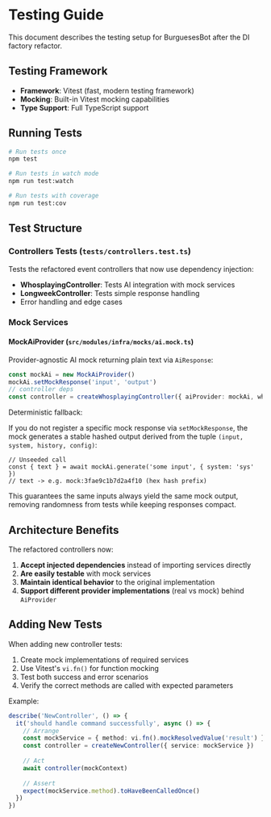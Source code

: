 # Testing Guide

This document describes the testing setup for BurguesesBot after the DI factory refactor.

## Testing Framework

- **Framework**: Vitest (fast, modern testing framework)
- **Mocking**: Built-in Vitest mocking capabilities
- **Type Support**: Full TypeScript support

## Running Tests

```bash
# Run tests once
npm test

# Run tests in watch mode
npm run test:watch

# Run tests with coverage
npm run test:cov
```

## Test Structure

### Controllers Tests (`tests/controllers.test.ts`)

Tests the refactored event controllers that now use dependency injection:

- **WhosplayingController**: Tests AI integration with mock services
- **LongweekController**: Tests simple response handling
- Error handling and edge cases

### Mock Services

#### MockAiProvider (`src/modules/infra/mocks/ai.mock.ts`)

Provider-agnostic AI mock returning plain text via `AiResponse`:

```typescript
const mockAi = new MockAiProvider()
mockAi.setMockResponse('input', 'output')
// controller deps
const controller = createWhosplayingController({ aiProvider: mockAi, whosplayingService })
```

Deterministic fallback:

If you do not register a specific mock response via `setMockResponse`, the mock generates a stable hashed output derived from the tuple `(input, system, history, config)`:

```
// Unseeded call
const { text } = await mockAi.generate('some input', { system: 'sys' })
// text -> e.g. mock:3fae9c1b7d2a4f10 (hex hash prefix)
```

This guarantees the same inputs always yield the same mock output, removing randomness from tests while keeping responses compact.

## Architecture Benefits

The refactored controllers now:

1. **Accept injected dependencies** instead of importing services directly
2. **Are easily testable** with mock services
3. **Maintain identical behavior** to the original implementation
4. **Support different provider implementations** (real vs mock) behind `AiProvider`

## Adding New Tests

When adding new controller tests:

1. Create mock implementations of required services
2. Use Vitest's `vi.fn()` for function mocking
3. Test both success and error scenarios
4. Verify the correct methods are called with expected parameters

Example:
```typescript
describe('NewController', () => {
  it('should handle command successfully', async () => {
    // Arrange
    const mockService = { method: vi.fn().mockResolvedValue('result') }
    const controller = createNewController({ service: mockService })
    
    // Act
    await controller(mockContext)
    
    // Assert
    expect(mockService.method).toHaveBeenCalledOnce()
  })
})
```